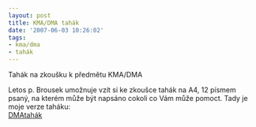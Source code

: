 ```yaml
---
layout: post
title: KMA/DMA tahák
date: '2007-06-03 10:26:02'
tags:
- kma/dma
- tahák
---
```


Tahák na zkoušku k předmětu KMA/DMA


<p>Letos p. Brousek umožnuje vzít si ke zkoušce tahák na A4, 12 písmem
psaný, na kterém může být napsáno cokoli co Vám může pomoct. Tady je
moje verze taháku:
<br /><a href="http://data-4.xf.cz/files/tahakDMA.pdf">DMAtahák</a></p>

